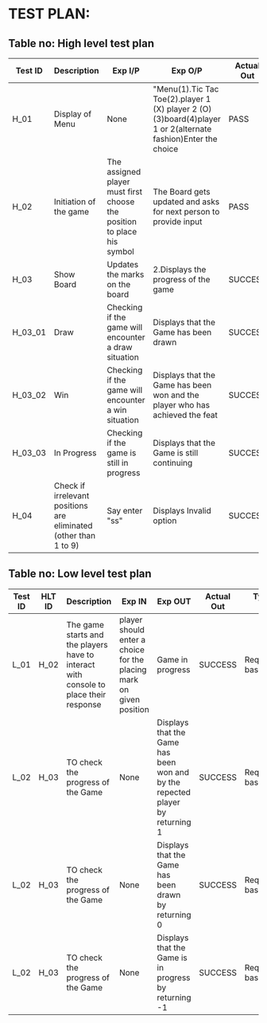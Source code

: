 # TEST PLAN:

## Table no: High level test plan

| **Test ID** | **Description**                                              | **Exp I/P** | **Exp O/P** | **Actual Out** |**Type Of Test**  |    
|-------------|--------------------------------------------------------------|------------|-------------|----------------|------------------|
|  H_01|Display of Menu| None | "Menu(1).Tic Tac Toe(2).player 1 (X) player 2 (O)(3)board(4)player 1 or 2(alternate fashion)Enter the choice | PASS | Scenario|
|  H_02|Initiation of the game |The assigned player must first choose the position to place his symbol | The Board gets updated and asks for next person to provide input| PASS | Requirement based |
|  H_03|Show Board | Updates the marks on the board| 2.Displays the progress of the game |SUCCESS|Requirement based |
| H_03_01| Draw| Checking if the game will encounter a draw situation| Displays that the Game has been drawn | SUCCESS | Requirement based |
| H_03_02| Win | Checking if the game will encounter a win situation| Displays that the Game has been won and the player who has achieved the feat | SUCCESS | Requirement based |
| H_03_03| In Progress | Checking if the game is still in progress| Displays that the Game is still continuing | SUCCESS | Requirement based |
| H_04| Check if irrelevant positions are eliminated (other than 1 to 9) | Say enter "ss" | Displays Invalid option |SUCCESS| Scenario |



## Table no: Low level test plan

| **Test ID** | **HLT ID** | **Description**                                              | **Exp IN** | **Exp OUT** | **Actual Out** |**Type Of Test**  |    
|-------------|-----|--------------------------------------------------------------|------------|-------------|----------------|------------------|
|  L_01|H_02|The game starts and the players have to interact with console to place their response| player should enter a choice for the placing mark on given position| Game in progress| SUCCESS |Requirement based |
|  L_02|H_03|TO check the progress of the Game|None |Displays that the Game has been won and by the repected player by returning 1 |SUCCESS | Requirement based |
|  L_02|H_03|TO check the progress of the Game|None |Displays that the Game has been drawn by returning 0 |SUCCESS | Requirement based |
|  L_02|H_03|TO check the progress of the Game|None |Displays that the Game is in progress by returning -1 |SUCCESS | Requirement based |

